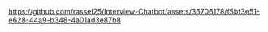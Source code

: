 


https://github.com/rassel25/Interview-Chatbot/assets/36706178/f5bf3e51-e628-44a9-b348-4a01ad3e87b8

